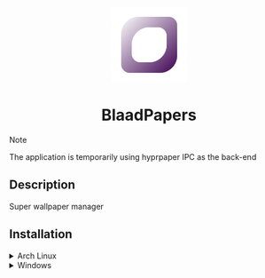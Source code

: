 <div align = center>
    <img src="/res/blaadpapers.svg" alt="BlaadPapersLogo" width="135"/>
    <h1>BlaadPapers</h1>
</div>

> [!NOTE]  
> The application is temporarily using hyprpaper IPC as the back-end

## Description

Super wallpaper manager

## Installation

<details><summary>Arch Linux</summary>
It's not working right now

```shell
yay -S blaadpapers
```

</details>

<details><summary>Windows</summary>
It's not working right now

[APP_LINK]

</details>

